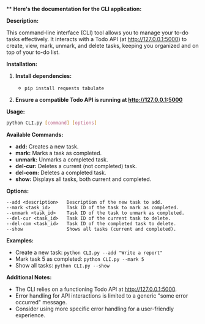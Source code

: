  ** **Here's the documentation for the CLI application:**

**Description:**

This command-line interface (CLI) tool allows you to manage your to-do tasks effectively. It interacts with a Todo API (at http://127.0.0.1:5000) to create, view, mark, unmark, and delete tasks, keeping you organized and on top of your to-do list.

**Installation:**

1. **Install dependencies:**
   - `pip install requests tabulate`

2. **Ensure a compatible Todo API is running at http://127.0.0.1:5000**

**Usage:**

```bash
python CLI.py [command] [options]
```

**Available Commands:**

- **add:** Creates a new task.
- **mark:** Marks a task as completed.
- **unmark:** Unmarks a completed task.
- **del-cur:** Deletes a current (not completed) task.
- **del-com:** Deletes a completed task.
- **show:** Displays all tasks, both current and completed.

**Options:**

```
--add <description>   Description of the new task to add.
--mark <task_id>      Task ID of the task to mark as completed.
--unmark <task_id>    Task ID of the task to unmark as completed.
--del-cur <task_id>   Task ID of the current task to delete.
--del-com <task_id>   Task ID of the completed task to delete.
--show                Shows all tasks (current and completed).
```

**Examples:**

- Create a new task: `python CLI.py --add "Write a report"`
- Mark task 5 as completed: `python CLI.py --mark 5`
- Show all tasks: `python CLI.py --show`

**Additional Notes:**

- The CLI relies on a functioning Todo API at http://127.0.0.1:5000.
- Error handling for API interactions is limited to a generic "some error occurred" message.
- Consider using more specific error handling for a user-friendly experience.
